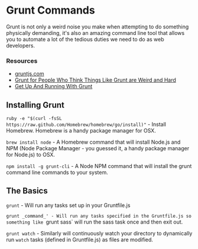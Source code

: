 Grunt Commands
====

Grunt is not only a weird noise you make when attempting to do something physically demanding, it's also an amazing command line tool that allows you to automate a lot of the tedious duties we need to do as web developers.

### Resources

* [gruntjs.com](http://gruntjs.com/)
* [Grunt for People Who Think Things Like Grunt are Weird and Hard](http://24ways.org/2013/grunt-is-not-weird-and-hard/)
* [Get Up And Running With Grunt](http://www.smashingmagazine.com/2013/10/29/get-up-running-grunt/)

Installing Grunt
----

`ruby -e "$(curl -fsSL https://raw.github.com/Homebrew/homebrew/go/install)"` - Install Homebrew. Homebrew is a handy package manager for OSX.

`brew install node` - A Homebrew command that will install Node.js and NPM (Node Package Manager - you guessed it, a handy package manager for Node.js) to OSX.

`npm install -g grunt-cli` - A Node NPM command that will install the grunt command line commands to your system.


The Basics
----

`grunt` - Will run any tasks set up in your Gruntfile.js

`grunt _command_' - Will run any tasks specified in the Gruntfile.js so something like `grunt sass` will run the sass task once and then exit out.

`grunt watch` - Similarly will continuously watch your directory to dynamically run `watch` tasks (defined in Gruntfile.js) as files are modified.